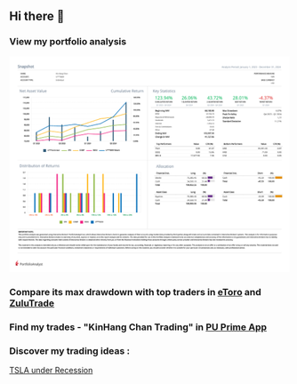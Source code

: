 ## Hi there 👋

### View my portfolio analysis
![View my portfolio analysis](Kin_Hang_Chan_2023_Q1_2024_Q4.png)<br>

### Compare its max drawdown with top traders in [eToro](https://www.etoro.com/copytrader/) and [ZuluTrade](https://www.zulutrade.com/leaders)
### Find my trades - "KinHang Chan Trading" in [PU Prime App](https://copytrading.puprime.com/)
### Discover my trading ideas :
[TSLA under Recession](https://www.tradingview.com/chart/TSLA/kSHKWM8K-TSLA-under-Recession/)

